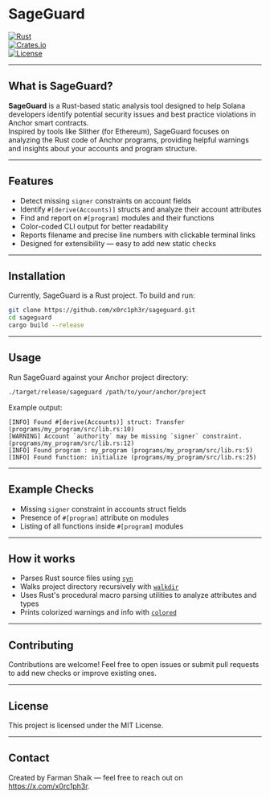 
# SageGuard

[![Rust](https://img.shields.io/badge/language-Rust-orange)](https://www.rust-lang.org/)  
[![Crates.io](https://img.shields.io/crates/v/sageguard)]()  
[![License](https://img.shields.io/badge/license-MIT-blue)]()

---

## What is SageGuard?

**SageGuard** is a Rust-based static analysis tool designed to help Solana developers identify potential security issues and best practice violations in Anchor smart contracts.  
Inspired by tools like Slither (for Ethereum), SageGuard focuses on analyzing the Rust code of Anchor programs, providing helpful warnings and insights about your accounts and program structure.

---

## Features

- Detect missing `signer` constraints on account fields  
- Identify `#[derive(Accounts)]` structs and analyze their account attributes  
- Find and report on `#[program]` modules and their functions  
- Color-coded CLI output for better readability  
- Reports filename and precise line numbers with clickable terminal links  
- Designed for extensibility — easy to add new static checks

---

## Installation

Currently, SageGuard is a Rust project. To build and run:

```bash
git clone https://github.com/x0rc1ph3r/sageguard.git
cd sageguard
cargo build --release
```

---

## Usage

Run SageGuard against your Anchor project directory:

```bash
./target/release/sageguard /path/to/your/anchor/project
```

Example output:

```
[INFO] Found #[derive(Accounts)] struct: Transfer (programs/my_program/src/lib.rs:10)
[WARNING] Account `authority` may be missing `signer` constraint. (programs/my_program/src/lib.rs:12)
[INFO] Found program : my_program (programs/my_program/src/lib.rs:5)
[INFO] Found function: initialize (programs/my_program/src/lib.rs:25)
```

---

## Example Checks

- Missing `signer` constraint in accounts struct fields  
- Presence of `#[program]` attribute on modules  
- Listing of all functions inside `#[program]` modules

---

## How it works

- Parses Rust source files using [`syn`](https://crates.io/crates/syn)  
- Walks project directory recursively with [`walkdir`](https://crates.io/crates/walkdir)  
- Uses Rust's procedural macro parsing utilities to analyze attributes and types  
- Prints colorized warnings and info with [`colored`](https://crates.io/crates/colored)

---

## Contributing

Contributions are welcome! Feel free to open issues or submit pull requests to add new checks or improve existing ones.

---

## License

This project is licensed under the MIT License.

---

## Contact

Created by Farman Shaik — feel free to reach out on https://x.com/x0rc1ph3r.
